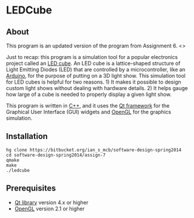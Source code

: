 LEDCube
====

About
----
This program is an updated version of the program from Assignment 6.
<<DESCRIPTION HERE>>

Just to recap: this program is a simulation tool for a popular 
electronics project called an [LED cube][1]. An LED cube is a 
lattice-shaped structure of Light Emitting Diodes (LED) that are 
controlled by a microcontroller, like an [Arduino][2], for the 
purpose of putting on a 3D light show. This simulation tool for 
LED cubes is helpful for two reasons. 1) It makes it possible to 
design custom light shows without dealing with hardware details. 
2) It helps gauge how large of a cube is needed to properly 
display a given light show.

This program is written in [C++][3], and it uses the 
[Qt framework][4] for the Graphical User Interface (GUI) widgets 
and [OpenGL][5] for the graphics simulation.

Installation
----
    hg clone https://bitbucket.org/ian_s_mcb/software-design-spring2014
    cd software-design-spring2014/assign-7
    qmake
    make
    ./ledcube

Prerequisites
----
* [Qt library][6] version 4.x or higher
* [OpenGL][7] version 2.1 or higher


[1]: http://www.instructables.com/id/Led-Cube-8x8x8/
[2]: http://en.wikipedia.org/wiki/Arduino
[3]: http://en.wikipedia.org/wiki/C%2B%2B
[4]: http://en.wikipedia.org/wiki/Qt_%28software%29
[5]: http://www.opengl.org/
[6]: https://qt-project.org/downloads
[7]: http://www.opengl.org/documentation/implementations/
